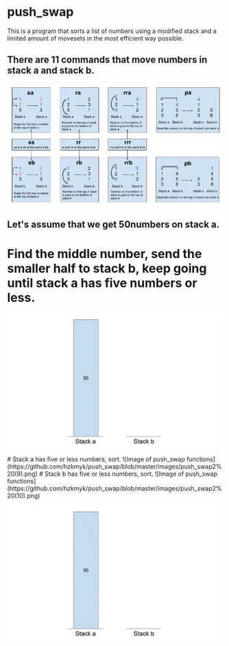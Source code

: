 # push_swap
This is a program that sorts a list of numbers using a modified stack and a limited amount of movesets in the most efficient way possible.
## There are 11 commands that move numbers in stack a and stack b.
![Image of push_swap functions](https://github.com/hzkmyk/push_swap/blob/master/images/push_swap.png)
## Let's assume that we get 50numbers on stack a.
# Find the middle number, send the smaller half to stack b, keep going until stack a has five numbers or less.
<p align="center"><img src="https://github.com/hzkmyk/push_swap/blob/master/images/firststep.gif" alt="Gif of the first step"></p>
# Stack a has five or less numbers, sort.
![Image of push_swap functions](https://github.com/hzkmyk/push_swap/blob/master/images/push_swap2%20(9).png)
# Stack b has five or less numbers, sort.
![Image of push_swap functions](https://github.com/hzkmyk/push_swap/blob/master/images/push_swap2%20(10).png)
<p align="center"><img src="https://github.com/hzkmyk/push_swap/blob/master/images/push_swap.gif" alt="Gif of push_swap"></p>


